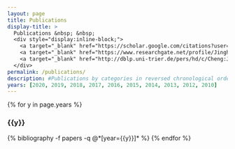 ```yaml
---
layout: page
title: Publications
display-title: >
  Publications &nbsp; &nbsp;
  <div style="display:inline-block;">
    <a target="_blank" href="https://scholar.google.com/citations?user=ebhZJVEAAAAJ"><img alt="Google Scholar Profile" src="/assets/img/googlescholar.png" height="23px"/></a> &nbsp;
    <a target="_blank" href="https://www.researchgate.net/profile/Jinghui_Cheng"><img alt="ReseachGate Profile" src="/assets/img/researchgate.png" height="23px"/></a> &nbsp;
    <a target="_blank" href="http://dblp.uni-trier.de/pers/hd/c/Cheng:Jinghui"><img alt="dblp Profile" src="/assets/img/dblp.png" height="23px"/></a>
  </div>
permalink: /publications/
description: #Publications by categories in reversed chronological order. Generated by jekyll-scholar.
years: [2020, 2019, 2018, 2017, 2016, 2015, 2014, 2013, 2012, 2010]
---
```


{% for y in page.years %}
  <h3 class="year">{{y}}</h3>
  {% bibliography -f papers -q @*[year={{y}}]* %}
{% endfor %}

